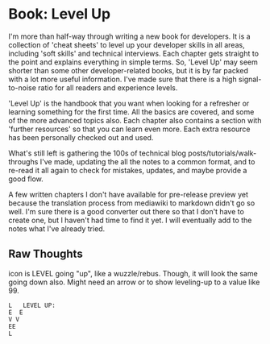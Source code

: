 # Book: Level Up #

I'm more than half-way through writing a new book for developers. It is a collection of 'cheat sheets' to level up your developer skills in all areas, including 'soft skills' and technical interviews. Each chapter gets straight to the point and explains everything in simple terms. So, 'Level Up' may seem shorter than some other developer-related books, but it is by far packed with a lot more useful information. I've made sure that there is a high signal-to-noise ratio for all readers and experience levels.

'Level Up' is the handbook that you want when looking for a refresher or learning something for the first time. All the basics are covered, and some of the more advanced topics also. Each chapter also contains a section with 'further resources' so that you can learn even more. Each extra resource has been personally checked out and used.

What's still left is gathering the 100s of technical blog posts/tutorials/walk-throughs I've made, updating the all the notes to a common format, and to re-read it all again to check for mistakes, updates, and maybe provide a good flow.

A few written chapters I don't have available for pre-release preview yet because the translation process from mediawiki to markdown didn't go so well. I'm sure there is a good converter out there so that I don't have to create one, but I haven't had time to find it yet. I will eventually add to the notes what I've already tried.



## Raw Thoughts ##

icon is LEVEL going "up", like a wuzzle/rebus. Though, it will look the same going down also. Might need an arrow or to show leveling-up to a value like 99.

    L   LEVEL UP:
    E  E
    V V
    EE
    L
